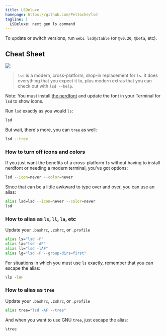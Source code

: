 ```yaml
---
title: LSDeluxe
homepage: https://github.com/Peltoche/lsd
tagline: |
  LSDeluxe: next gen ls command
---
```


To update or switch versions, run `webi lsd@stable` (or `@v0.20`, `@beta`, etc).

## Cheat Sheet

![](https://raw.githubusercontent.com/Peltoche/lsd/assets/screen_lsd.png)

> `lsd` is a modern, cross-platform, drop-in replacement for `ls`. It does
> everything that you expect it to, plus modern extras that you can check out
> with `lsd --help`.

Note: You must install [the nerdfont](https://webinstall.dev/nerdfont) and
update the font in your Terminal for `lsd` to show icons.

Run `lsd` exactly as you would `ls`:

```bash
lsd
```

But wait, there's more, you can `tree` as well:

```bash
lsd --tree
```

### How to turn off icons and colors

If you just want the benefits of a cross-platform `ls` without having to install
nerdfont or needing a modern terminal, you've got options:

```bash
lsd --icon=never --color=never
```

Since that can be a little awkward to type over and over, you can use an alias:

```bash
alias lsd=lsd --icon=never --color=never
lsd
```

### How to alias as `ls`, `ll`, `la`, etc

Update your `.bashrc`, `.zshrc`, or `.profile`

```bash
alias ls="lsd -F"
alias la="lsd -AF"
alias ll="lsd -lAF"
alias lg="lsd -F --group-dirs=first"
```

For situations in which you must use `ls` exactly, remember that you can escape
the alias:

```bash
\ls -lAF
```

### How to alias as `tree`

Update your `.bashrc`, `.zshrc`, or `.profile`

```bash
alias tree="lsd -AF --tree"
```

And when you want to use GNU `tree`, just escape the alias:

```bash
\tree
```
